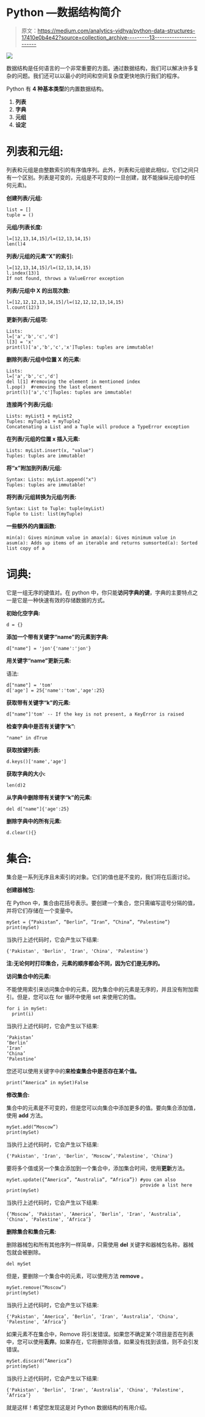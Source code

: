 # Python —数据结构简介

> 原文：<https://medium.com/analytics-vidhya/python-data-structures-17410e0b4e42?source=collection_archive---------13----------------------->

![](img/0d4cea0922ebf508f418b0994ef13e0f.png)

数据结构是任何语言的一个非常重要的方面。通过数据结构，我们可以解决许多复杂的问题。我们还可以以最小的时间和空间复杂度更快地执行我们的程序。

Python 有 **4 种基本类型**的内置数据结构。

1.  **列表**
2.  **字典**
3.  **元组**
4.  **设定**

# 列表和元组:

列表和元组是由整数索引的有序值序列。此外，列表和元组彼此相似，它们之间只有一个区别。列表是可变的，元组是不可变的(一旦创建，就不能操纵元组中的任何元素)。

**创建列表/元组:**

```
list = []
tuple = ()
```

**元组/列表长度:**

```
l=[12,13,14,15]/l=(12,13,14,15)
len(l)4
```

**列表/元组的元素“X”的索引:**

```
l=[12,13,14,15]/l=(12,13,14,15)
l.i­nd­ex(­13)1
If not found, throws a Value­Error exception
```

**列表/元组中 X 的出现次数:**

```
l=[12,12,12,13,14,15]/l=(12,12,12,13,14,15)
l.count(12)3
```

**更新列表/元组项:**

```
Lists:
l=['a','b','c','d'] 
l[3] = 'x'
print(l)['a','b','c','x']Tuples: tuples are immutable!
```

**删除列表/元组中位置 X 的元素:**

```
Lists:
l=['a','b','c','d']
del l[1] #removing the element in mentioned index
l.pop()  #removing the last element
print(l)['a','c']Tuples: tuples are immutable!
```

**连接两个列表/元组:**

```
Lists: myList1 + myList2
Tuples: myTuple1 + myTuple2
Concatenating a List and a Tuple will produce a TypeE­rror exception
```

**在列表/元组的位置 x 插入元素:**

```
Lists: myLis­t.i­nse­rt(x, "value")
Tuples: tuples are immutable!
```

**将“x”附加到列表/元组:**

```
Syntax: Lists: myList.append("x")
Tuples: tuples are immutable!
```

**将列表/元组转换为元组/列表:**

```
Syntax: List to Tuple: tuple(myList)
Tuple to List: list(­myT­uple)
```

**一些额外的内置函数:**

```
min(a): Gives minimum value in amax(a): Gives minimum value in asum(a): Adds up items of an iterable and returns sumsorted(a): Sorted list copy of a
```

# 词典:

它是一组无序的键值对。在 python 中，你只能**访问字典的键**，字典的主要特点之一是它是一种快速有效的存储数据的方式。

**初始化空字典:**

```
d = {}
```

**添加一个带有关键字“name”的元素到字典:**

```
d["name­"] = 'jon'{'name':'jon'}
```

**用关键字“name”更新元素:**

语法:

```
d["name"] = 'tom'
d['age'] = 25{'name':'tom','age':25}
```

**获取带有关键字“k”的元素:**

```
d["name­"]'tom' -- If the key is not present, a KeyError is raised
```

**检查字典中是否有关键字“k”:**

```
"name" in dTrue
```

**获取按键列表:**

```
d.k­eys()['name','age']
```

**获取字典的大小:**

```
len(d)2
```

**从字典中删除带有关键字“k”的元素:**

```
del d­["name"]{'age':25}
```

**删除字典中的所有元素:**

```
d.c­lear(){}
```

# 集合:

集合是一系列无序且未索引的对象。它们的值也是不变的，我们将在后面讨论。

**创建器械包:**

在 Python 中，集合由花括号表示。要创建一个集合，您只需编写逗号分隔的值，并将它们存储在一个变量中。

```
mySet = {“Pakistan”, “Berlin”, “Iran”, “China”, “Palestine”}
print(mySet)
```

当执行上述代码时，它会产生以下结果:

```
{'Pakistan', 'Berlin', 'Iran', 'China', 'Palestine'}
```

**注:**无论何时打印集合，元素的顺序都会不同，因为它们是无序的**。**

**访问集合中的元素:**

不能使用索引来访问集合中的元素，因为集合中的元素是无序的，并且没有附加索引。但是，您可以在 for 循环中使用 set 来使用它的值。

```
for i in mySet:
  print(i)
```

当执行上述代码时，它会产生以下结果:

```
‘Pakistan’
‘Berlin’
‘Iran’
‘China’
‘Palestine’
```

您还可以使用关键字中的**来检查集合中是否存在某个值。**

```
print(“America” in mySet)False
```

**修改集合:**

集合中的元素是不可变的，但是您可以向集合中添加更多的值。要向集合添加值，使用 **add** 方法。

```
mySet.add(“Moscow”)
print(mySet)
```

当执行上述代码时，它会产生以下结果:

```
{'Pakistan', 'Iran', 'Berlin', ‘Moscow’,'Palestine', 'China'}
```

要将多个值或另一个集合添加到一个集合中，添加集合时间，使用**更新**方法。

```
mySet.update({“America”, “Australia”, “Africa”}) #you can also    
                                                 provide a list here
print(mySet)
```

当执行上述代码时，它会产生以下结果:

```
{‘Moscow’, 'Pakistan', ‘America’, ‘Berlin’, 'Iran', ‘Australia’, 'China', 'Palestine', ‘Africa’}
```

**删除集合和集合元素:**

删除器械包和所有其他序列一样简单，只需使用 **del** 关键字和器械包名称，器械包就会被删除。

```
del mySet
```

但是，要删除一个集合中的元素，可以使用方法 **remove** 。

```
mySet.remove(“Moscow”)
print(mySet)
```

当执行上述代码时，它会产生以下结果:

```
{'Pakistan', ‘America’, ‘Berlin’, 'Iran', ‘Australia’, 'China', 'Palestine', ‘Africa’}
```

如果元素不在集合中，Remove 将引发错误。如果您不确定某个项目是否在列表中，您可以使用**丢弃**。如果存在，它将删除该值，如果没有找到该值，则不会引发错误。

```
mySet.discard(“America”)
print(mySet)
```

当执行上述代码时，它会产生以下结果:

```
{'Pakistan', ‘Berlin’, 'Iran', ‘Australia’, 'China', 'Palestine', ‘Africa’}
```

就是这样！希望您发现这是对 Python 数据结构的有用介绍。